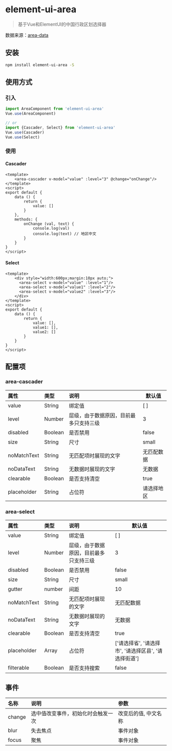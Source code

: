 # element-ui-area

> 基于Vue和ElementUI的中国行政区划选择器

数据来源：[area-data](https://github.com/dwqs/area-data)

## 安装

```bash
npm install element-ui-area -S
```

## 使用方式

> 

### 引入
```javascript
import AreaComponent from 'element-ui-area'
Vue.use(AreaComponent)

// or
import {Cascader, Select} from 'element-ui-area'
Vue.use(Cascader)
Vue.use(Select)
```

### 使用

#### Cascader
```vue
<template>
    <area-cascader v-model="value" :level="3" @change="onChange"/>
</template>
<script>
export default {
    data () {
        return {
            value: []
        }
    },
    methods: {
        onChange (val, text) {
            console.log(val)
            console.log(text) // 地区中文
        }
    }
}
</script>
```

#### Select
```vue
<template>
    <div style="width:600px;margin:10px auto;">
      <area-select v-model="value" :level="1"/>
      <area-select v-model="value1" :level="2"/>
      <area-select v-model="value2" :level="3"/>
    </div>
</template>
<script>
export default {
    data () {
        return {
            value: [],
            value1: [],
            value2: []
        }
    }
}
</script>
```

## 配置项

### area-cascader

| 属性 | 类型 | 说明 | 默认值 |
| :------ | :------ | :------ | --- |
| value | String | 绑定值 | [ ] |
| level | Number | 层级，由于数据原因，目前最多只支持三级 | 3 |
| disabled | Boolean | 是否禁用 | false |
| size | String | 尺寸 | small |
| noMatchText | String | 无匹配项时展现的文字 | 无匹配数据 |
| noDataText | String | 无数据时展现的文字 | 无数据 |
| clearable | Boolean | 是否支持清空 | true |
| placeholder | String | 占位符 | 请选择地区 |

### area-select

| 属性 | 类型 | 说明 | 默认值 |
| :------ | :------ | :------ | --- |
| value | String | 绑定值 | [ ] |
| level | Number | 层级，由于数据原因，目前最多只支持三级 | 3 |
| disabled | Boolean | 是否禁用 | false |
| size | String | 尺寸 | small |
| gutter | number | 间距 | 10 |
| noMatchText | String | 无匹配项时展现的文字 | 无匹配数据 |
| noDataText | String | 无数据时展现的文字 | 无数据 |
| clearable | Boolean | 是否支持清空 | true |
| placeholder | Array | 占位符 | ['请选择省', '请选择市', '请选择区县', '请选择街道'] |
|filterable | Boolean | 是否支持搜索 | false |

## 事件

| 名称 | 说明 | 参数 |
| :------ | :------ | :------ |
| change | 选中值改变事件，初始化时会触发一次 | 改变后的值, 中文名称 |
| blur | 失去焦点 | 事件对象 |
| focus | 聚焦 | 事件对象|
